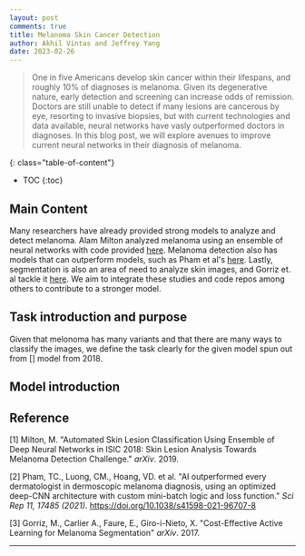 ```yaml
---
layout: post
comments: true
title: Melanoma Skin Cancer Detection 
author: Akhil Vintas and Jeffrey Yang
date: 2023-02-26
---
```



> One in five Americans develop skin cancer within their lifespans, and roughly 10% of diagnoses is melanoma. Given its degenerative nature, early detection and screening can increase odds of remission. Doctors are still unable to detect if many lesions are cancerous by eye, resorting to invasive biopsies, but with current technologies and data available, neural networks have vasly outperformed doctors in diagnoses. In this blog post, we will explore avenues to improve current neural networks in their diagnosis of melanoma.

<!--more-->
{: class="table-of-content"}
* TOC
{:toc}

## Main Content

Many researchers have already provided strong models to analyze and detect melanoma. Alam Milton analyzed melanoma using an ensemble of neural networks with code provided [here](https://github.com/miltonbd/ISIC_2018_classification). Melanoma detection also has models that can outperform models, such as Pham et al's [here](https://github.com/riseoGit/melanoma-prediction/). Lastly, segmentation is also an area of need to analyze skin images, and Gorriz et. al tackle it [here](https://github.com/imatge-upc/medical-2017-nipsw). We aim to integrate these studies and code repos among others to contribute to a stronger model.


## Task introduction and purpose

Given that melonoma has many variants and that there are many ways to classify the images, we define the task clearly for the given model spun out from [] model from 2018. 


## Model introduction



<!-- ## Basic Syntax
### Image -->
<!-- Please create a folder with the name of your team id under /assets/images/, put all your images into the folder and reference the images in your main content. -->
<!-- 
You can add an image to your survey like this:
![YOLO]({{ '/assets/images/UCLAdeepvision/object_detection.png' | relative_url }})
{: style="width: 400px; max-width: 100%;"}
"*Fig 1. YOLO: An object detection method in computer vision* [1]. -->

<!-- 
### Table


### Code Block

### Formula -->



## Reference

[1] Milton, M. "Automated Skin Lesion Classification Using Ensemble of Deep Neural Networks in ISIC 2018: Skin Lesion Analysis Towards Melanoma Detection Challenge." *arXiv*. 2019.

[2] Pham, TC., Luong, CM., Hoang, VD. et al. "AI outperformed every dermatologist in dermoscopic melanoma diagnosis, using an optimized deep-CNN architecture with custom mini-batch logic and loss function." *Sci Rep 11, 17485 (2021)*. https://doi.org/10.1038/s41598-021-96707-8

[3] Gorriz, M., Carlier A., Faure, E., Giro-i-Nieto, X. "Cost-Effective Active Learning for Melanoma Segmentation" *arXiv*. 2017.


---
